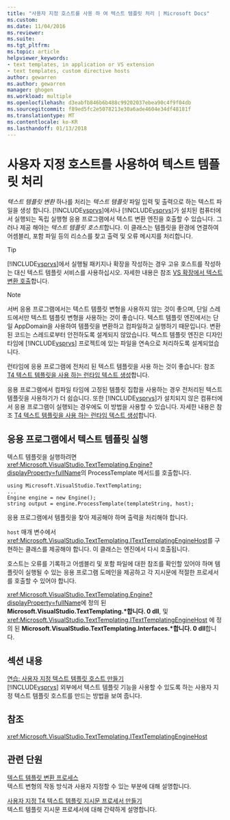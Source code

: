 ```yaml
---
title: "사용자 지정 호스트를 사용 하 여 텍스트 템플릿 처리 | Microsoft Docs"
ms.custom: 
ms.date: 11/04/2016
ms.reviewer: 
ms.suite: 
ms.tgt_pltfrm: 
ms.topic: article
helpviewer_keywords:
- text templates, in application or VS extension
- text templates, custom directive hosts
author: gewarren
ms.author: gewarren
manager: ghogen
ms.workload: multiple
ms.openlocfilehash: d3eabfb846b6b488c99202037ebea90c4f9f04db
ms.sourcegitcommit: f89ed5fc2e5078213e30a6ade4604e34df48181f
ms.translationtype: MT
ms.contentlocale: ko-KR
ms.lasthandoff: 01/13/2018
---
```

# <a name="processing-text-templates-by-using-a-custom-host"></a>사용자 지정 호스트를 사용하여 텍스트 템플릿 처리
*텍스트 템플릿 변환* 하나를 처리는 *텍스트 템플릿* 파일 입력 및 출력으로 하는 텍스트 파일을 생성 합니다. [!INCLUDE[vsprvs](../code-quality/includes/vsprvs_md.md)]에서나 [!INCLUDE[vsprvs](../code-quality/includes/vsprvs_md.md)]가 설치된 컴퓨터에서 실행되는 독립 실행형 응용 프로그램에서 텍스트 변환 엔진을 호출할 수 있습니다. 그러나 제공 해야는 *텍스트 템플릿 호스트*합니다. 이 클래스는 템플릿을 환경에 연결하여 어셈블리, 포함 파일 등의 리소스를 찾고 출력 및 오류 메시지를 처리합니다.  
  
> [!TIP]
>  [!INCLUDE[vsprvs](../code-quality/includes/vsprvs_md.md)]에서 실행될 패키지나 확장을 작성하는 경우 고유 호스트를 작성하는 대신 텍스트 템플릿 서비스를 사용하십시오. 자세한 내용은 참조 [VS 확장에서 텍스트 변환 호출](../modeling/invoking-text-transformation-in-a-vs-extension.md)합니다.  
  
> [!NOTE]
>  서버 응용 프로그램에서는 텍스트 템플릿 변형을 사용하지 않는 것이 좋으며, 단일 스레드에서만 텍스트 템플릿 변형을 사용하는 것이 좋습니다. 텍스트 템플릿 엔진에서는 단일 AppDomain을 사용하여 템플릿을 변환하고 컴파일하고 실행하기 때문입니다. 변환된 코드는 스레드로부터 안전하도록 설계되지 않았습니다. 텍스트 템플릿 엔진은 디자인 타임에 [!INCLUDE[vsprvs](../code-quality/includes/vsprvs_md.md)] 프로젝트에 있는 파일을 연속으로 처리하도록 설계되었습니다.  
>   
>  런타임에 응용 프로그램에 전처리 된 텍스트 템플릿을 사용 하는 것이 좋습니다: 참조 [T4 텍스트 템플릿을 사용 하는 런타임 텍스트 생성](../modeling/run-time-text-generation-with-t4-text-templates.md)합니다.  
  
 응용 프로그램에서 컴파일 타임에 고정된 템플릿 집합을 사용하는 경우 전처리된 텍스트 템플릿을 사용하기가 더 쉽습니다. 또한 [!INCLUDE[vsprvs](../code-quality/includes/vsprvs_md.md)]가 설치되지 않은 컴퓨터에서 응용 프로그램이 실행되는 경우에도 이 방법을 사용할 수 있습니다. 자세한 내용은 참조 [T4 텍스트 템플릿을 사용 하는 런타임 텍스트 생성](../modeling/run-time-text-generation-with-t4-text-templates.md)합니다.  
  
## <a name="executing-a-text-template-in-your-application"></a>응용 프로그램에서 텍스트 템플릿 실행  
 텍스트 템플릿을 실행하려면 <xref:Microsoft.VisualStudio.TextTemplating.Engine?displayProperty=fullName>의 ProcessTemplate 메서드를 호출합니다.  
  
```  
using Microsoft.VisualStudio.TextTemplating;  
...  
Engine engine = new Engine();  
string output = engine.ProcessTemplate(templateString, host);  
```  
  
 응용 프로그램에서 템플릿을 찾아 제공해야 하며 출력을 처리해야 합니다.  
  
 `host` 매개 변수에서 <xref:Microsoft.VisualStudio.TextTemplating.ITextTemplatingEngineHost>를 구현하는 클래스를 제공해야 합니다. 이 클래스는 엔진에서 다시 호출됩니다.  
  
 호스트는 오류를 기록하고 어셈블리 및 포함 파일에 대한 참조를 확인할 있어야 하며 템플릿이 실행될 수 있는 응용 프로그램 도메인을 제공하고 각 지시문에 적절한 프로세서를 호출할 수 있어야 합니다.  
  
 <xref:Microsoft.VisualStudio.TextTemplating.Engine?displayProperty=fullName>에 정의 된 **Microsoft.VisualStudio.TextTemplating.\*합니다. 0 dll**, 및 <xref:Microsoft.VisualStudio.TextTemplating.ITextTemplatingEngineHost> 에 정의 된 **Microsoft.VisualStudio.TextTemplating.Interfaces.\*합니다. 0 dll**합니다.  
  
## <a name="in-this-section"></a>섹션 내용  
 [연습: 사용자 지정 텍스트 템플릿 호스트 만들기](../modeling/walkthrough-creating-a-custom-text-template-host.md)  
 [!INCLUDE[vsprvs](../code-quality/includes/vsprvs_md.md)] 외부에서 텍스트 템플릿 기능을 사용할 수 있도록 하는 사용자 지정 텍스트 템플릿 호스트를 만드는 방법을 보여 줍니다.  
  
## <a name="reference"></a>참조  
 <xref:Microsoft.VisualStudio.TextTemplating.ITextTemplatingEngineHost>  
  
## <a name="related-sections"></a>관련 단원  
 [텍스트 템플릿 변환 프로세스](../modeling/the-text-template-transformation-process.md)  
 텍스트 변형의 작동 방식과 사용자 지정할 수 있는 부분에 대해 설명합니다.  
  
 [사용자 지정 T4 텍스트 템플릿 지시문 프로세서 만들기](../modeling/creating-custom-t4-text-template-directive-processors.md)  
 텍스트 템플릿 지시문 프로세서에 대해 간략하게 설명합니다.